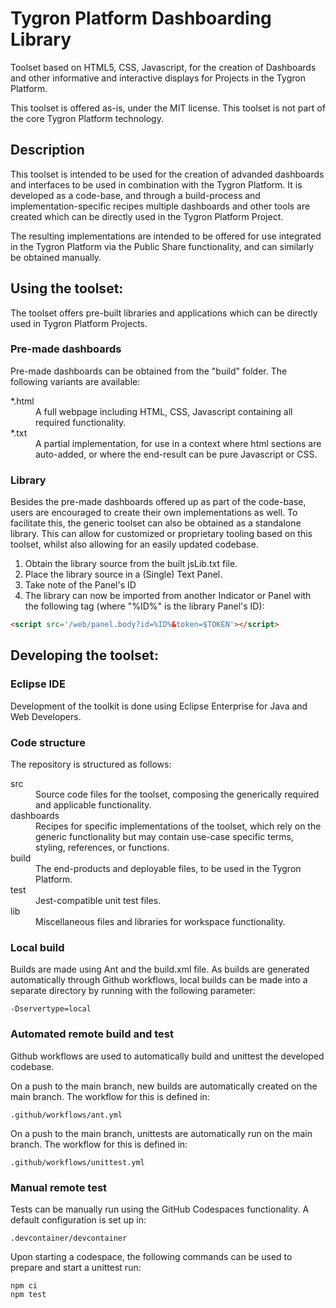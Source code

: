 # Tygron Platform Dashboarding Library

Toolset based on HTML5, CSS, Javascript, for the creation of Dashboards and other informative and interactive displays for Projects in the Tygron Platform.

This toolset is offered as-is, under the MIT license. This toolset is not part of the core Tygron Platform technology.

## Description

This toolset is intended to be used for the creation of advanded dashboards and interfaces to be used in combination with the Tygron Platform. It is developed as a code-base, and through a build-process and implementation-specific recipes multiple dashboards and other tools are created which can be directly used in the Tygron Platform Project.

The resulting implementations are intended to be offered for use integrated in the Tygron Platform via the Public Share functionality, and can similarly be obtained manually.

## Using the toolset:

The toolset offers pre-built libraries and applications which can be directly used in Tygron Platform Projects.

### Pre-made dashboards

Pre-made dashboards can be obtained from the "build" folder. The following variants are available:

<dl>
<dt>*.html</dt>
<dd>A full webpage including HTML, CSS, Javascript containing all required functionality.</dd>

<dt>*.txt</dt>
<dd>A partial implementation, for use in a context where html sections are auto-added, or where the end-result can be pure Javascript or CSS.</dd>
</dl>

### Library

Besides the pre-made dashboards offered up as part of the code-base, users are encouraged to create their own implementations as well. To facilitate this, the generic toolset can also be obtained as a standalone library. This can allow for customized or proprietary tooling based on this toolset, whilst also allowing for an easily updated codebase.

1. Obtain the library source from the built jsLib.txt file.
2. Place the library source in a (Single) Text Panel.
3. Take note of the Panel's ID
4. The library can now be imported from another Indicator or Panel with the following tag (where "%ID%" is the library Panel's ID):
```html
<script src='/web/panel.body?id=%ID%&token=$TOKEN'></script>
```

## Developing the toolset:

### Eclipse IDE

Development of the toolkit is done using Eclipse Enterprise for Java and Web Developers.

### Code structure

The repository is structured as follows:

<dl>
<dt>src</dt>
<dd>Source code files for the toolset, composing the generically required and applicable functionality.</dd>

<dt>dashboards</dt>
<dd>Recipes for specific implementations of the toolset, which rely on the generic functionality but may contain use-case specific terms, styling, references, or functions.</dd>

<dt>build</dt>
<dd>The end-products and deployable files, to be used in the Tygron Platform.</dd>

<dt>test</dt>
<dd>Jest-compatible unit test files.</dd>

<dt>lib</dt>
<dd>Miscellaneous files and libraries for workspace functionality.</dd>
</dl>
	
### Local build

Builds are made using Ant and the build.xml file. As builds are generated automatically through Github workflows, local builds can be made into a separate directory by running with the following parameter:
```
-Dservertype=local
```
	
### Automated remote build and test

Github workflows are used to automatically build and unittest the developed codebase.

On a push to the main branch, new builds are automatically created on the main branch. The workflow for this is defined in:
```
.github/workflows/ant.yml
``` 

On a push to the main branch, unittests are automatically run on the main branch. The workflow for this is defined in:
```
.github/workflows/unittest.yml
``` 
	
### Manual remote test

Tests can be manually run using the GitHub Codespaces functionality. A default configuration is set up in:
```
.devcontainer/devcontainer
```
Upon starting a codespace, the following commands can be used to prepare and start a unittest run:
```
npm ci
npm test
```
